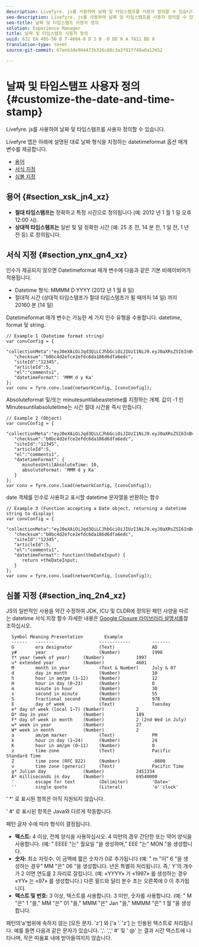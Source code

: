```yaml
---
description: Livefyre. js를 사용하여 날짜 및 타임스탬프를 사용자 정의할 수 있습니다.
seo-description: Livefyre. js를 사용하여 날짜 및 타임스탬프를 사용자 정의할 수 있습니다.
seo-title: 날짜 및 타임스탬프 사용자 정의
solution: Experience Manager
title: 날짜 및 타임스탬프 사용자 정의
uuid: 632 EA 405-56 B 7-4664-8 D 2 B -0 DD 0 A 7611 BD 8
translation-type: tm+mt
source-git-commit: 67aeb3de964473b326c88c3a3f81ff48a6a12652

---
```



# 날짜 및 타임스탬프 사용자 정의{#customize-the-date-and-time-stamp}

Livefyre. js를 사용하여 날짜 및 타임스탬프를 사용자 정의할 수 있습니다.

Livefyre 앱은 아래에 설명된 대로 날짜 형식을 지정하는 datetimeformat 옵션 매개 변수를 제공합니다.

* [용어](#c_date_time_stamp/section_xsk_jn4_xz)
* [서식 지정](#c_date_time_stamp/section_ynx_gn4_xz)
* [심볼 지정](#c_date_time_stamp/section_inq_2n4_xz)

## 용어 {#section_xsk_jn4_xz}

* **절대 타임스탬프는** 정확하고 특정 시간으로 정의됩니다 (예: 2012 년 1 월 1 일 오후 12:00 시).
* **상대적 타임스탬프는** 일반 및 덜 정확한 시간 (예: 25 초 전, 14 분 전, 1 일 전, 1 년 전 등) 로 정의됩니다.

## 서식 지정 {#section_ynx_gn4_xz}

인수가 제공되지 않으면 Datetimeformat 매개 변수에 다음과 같은 기본 비헤이비어가 적용됩니다.

* Datetime 형식: MMMM D YYYY (2012 년 1 월 8 일)
* 절대적 시간 (상대적 타임스탬프가 절대 타임스탬프가 될 때까지 14 일) 까지 20160 분 (14 일)

Datetimeformat 매개 변수는 가능한 세 가지 인수 유형을 수용합니다. datetime, format 및 string.

```
// Example 1 (Datetime format string)  
var convConfig = { 
   "collectionMeta":"eyJ0eXAiOiJqd3QiLCJhbGciOiJIUzI1NiJ9.eyJ0aXRsZSI6InBvc3QgMiIsInVybCI6Imh0dHA6XC9cL29yYW5nZXNhcmVncmVhdC5jb21cL3VzZWExcDcwXzEyXC8_cD01IiwidGFncyI6IiIsImNoZWNrc3VtIjoiYjBiYzRkMmVmY2UyZWZkYzZkYTE4NmQ2ZGZhNmVkYzAiLCJhcnRpY2xlSWQiOjV9.XZJTJgwpiFZCQ6dv8vvl91sMbFSJndzZPTHhmtOaImo", 
   "checksum":"b0bc4d2efce2efdc6da186d6dfa6edc", 
   "siteId":"12345", 
   "articleId":5, 
   "el":"comments1", 
   "datetimeFormat": 'MMM d y Ka' 
}; 
var conv = fyre.conv.load(networkConfig, [convConfig]);
```

Absoluteformat 및/또는 minutesuntilabeastetime를 지정하는 개체. 값이 -1 인 Minutesuntilabsolutetime는 시간 절대 시간을 즉시 만듭니다.

```
// Example 2 (Object)  
var convConfig = { 
   "collectionMeta":"eyJ0eXAiOiJqd3QiLCJhbGciOiJIUzI1NiJ9.eyJ0aXRsZSI6InBvc3QgMiIsInVybCI6Imh0dHA6XC9cL29yYW5nZXNhcmVncmVhdC5jb21cL3VzZWExcDcwXzEyXC8_cD01IiwidGFncyI6IiIsImNoZWNrc3VtIjoiYjBiYzRkMmVmY2UyZWZkYzZkYTE4NmQ2ZGZhNmVkYzAiLCJhcnRpY2xlSWQiOjV9.XZJTJgwpiFZCQ6dv8vvl91sMbFSJndzZPTHhmtOaImo", 
   "checksum":"b0bc4d2efce2efdc6da186d6dfa6edc", 
   "siteId":"12345", 
   "articleId":5, 
   "el":"comments1", 
   "datetimeFormat": { 
      minutesUntilAbsoluteTime: 10, 
      absoluteFormat: 'MMM d y Ka' 
   } 
};  
var conv = fyre.conv.load(networkConfig, [convConfig]);
```

date 객체를 인수로 사용하고 표시할 datetime 문자열을 반환하는 함수

```
// Example 3 (Function accepting a Date object, returning a datetime string to display) 
var convConfig = { 
   "collectionMeta":"eyJ0eXAiOiJqd3QiLCJhbGciOiJIUzI1NiJ9.eyJ0aXRsZSI6InBvc3QgMiIsInVybCI6Imh0dHA6XC9cL29yYW5nZXNhcmVncmVhdC5jb21cL3VzZWExcDcwXzEyXC8_cD01IiwidGFncyI6IiIsImNoZWNrc3VtIjoiYjBiYzRkMmVmY2UyZWZkYzZkYTE4NmQ2ZGZhNmVkYzAiLCJhcnRpY2xlSWQiOjV9.XZJTJgwpiFZCQ6dv8vvl91sMbFSJndzZPTHhmtOaImo", 
   "checksum":"b0bc4d2efce2efdc6da186d6dfa6edc", 
   "siteId":"12345", 
   "articleId":5, 
   "el":"comments1", 
   "datetimeFormat": function(theDateInput) { 
      return +theDateInput; 
   } 
};  
var conv = fyre.conv.load(networkConfig, [convConfig]);
```

## 심볼 지정 {#section_inq_2n4_xz}

JS의 일반적인 사용을 약간 수정하여 JDK, ICU 및 CLDR에 정의된 패턴 사양을 따르는 datetime 서식 지정 함수 자세한 내용은 [Google Closure 라이브러리 설명서를](https://developers.google.com/closure/library/docs/overview)참조하십시오.

```
  Symbol Meaning Presentation        Example 
  ------   -------                 ------------        ------- 
  G        era designator          (Text)              AD 
  y#       year                    (Number)            1996 
  Y* year (week of year)     (Number)            1997 
  u* extended year           (Number)            4601 
  M        month in year           (Text & Number)     July & 07 
  d        day in month            (Number)            10 
  h        hour in am/pm (1~12)    (Number)            12 
  H        hour in day (0~23)      (Number)            0 
  m        minute in hour          (Number)            30 
  s        second in minute        (Number)            55 
  S        fractional second       (Number)            978 
  E        day of week             (Text)              Tuesday 
  e* day of week (local 1~7) (Number)            2 
  D* day in year             (Number)            189 
  F* day of week in month    (Number)            2 (2nd Wed in July) 
  w* week in year            (Number)            27 
  W* week in month           (Number)            2 
  a        am/pm marker            (Text)              PM 
  k        hour in day (1~24)      (Number)            24 
  K        hour in am/pm (0~11)    (Number)            0 
  z        time zone               (Text)              Pacific Standard Time 
  Z        time zone (RFC 822)     (Number)            -0800 
  v        time zone (generic)     (Text)              Pacific Time 
  g* Julian day              (Number)            2451334 
  A* milliseconds in day     (Number)            69540000 
  '        escape for text         (Delimiter)         'Date=' 
  ''       single quote            (Literal)           'o''clock'
```

' *' 로 표시된 항목은 아직 지원되지 않습니다.

' #' 로 표시된 항목은 Java와 다르게 작동합니다.

패턴 글자 수에 따라 형식이 결정됩니다.

* **텍스트:** 4 이상, 전체 양식을 사용하십시오. 4 미만의 경우 간단한 또는 약어 양식을 사용합니다. (예: " EEEE "는" 월요일 "을 생성하며," EEE "는" MON "을 생성합니다.
* **숫자:** 최소 자릿수. 이 금액에 짧은 숫자가 0로 추가됩니다 (예: " m "이" 6 "을 생성하는 경우" MM "은" 06 "을 생성합니다. 년은 특별히 처리됩니다. 즉,' Y'의 개수가 2 이면 연도를 2 자리로 잘립니다. (예: «YYYY» 가 «1997» 를 생성하는 경우 «YY» 는 «97» 를 생성합니다.) 다른 필드와 달리 분수 초는 오른쪽에 0 이 추가됩니다.
* **텍스트 및 번호:** 3 이상, 텍스트를 사용합니다. 3 미만, 숫자를 사용합니다. (예: " M "은" 1 "을," MM "은" 01 "을," MMM "은" Jan "을," MMMM "은" 1 월 "을 생성합니다.

패턴의'a'범위에 속하지 않는 [모든 문자. 'z'] 와 ['a '. 'z'] 는 인용된 텍스트로 처리됩니다. 예를 들면 다음과 같은 문자가 있습니다. ','. ',',' #' 및 ' @' 는 결과 시간 텍스트에 나타나며, 작은 따옴표 내에 받아들여지지 않습니다.
